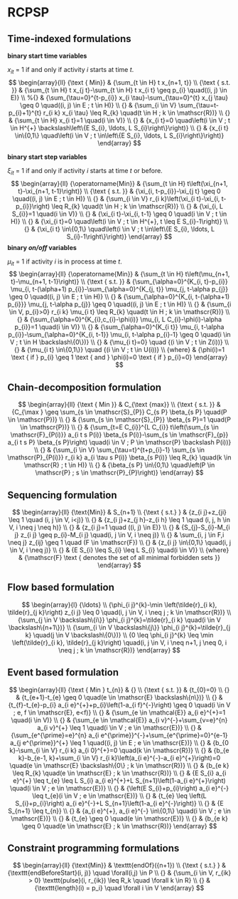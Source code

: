 # RCPSP

## Time-indexed formulations

**binary start time variables**

$x_{it}$ = 1 if and only if activity $i$ starts at time $t$.
$$
\begin{array}{ll}
{\text { Min}} & {\sum_{t \in H} t x_{n+1, t}} \\
{\text { s.t. }} & {\sum_{t \in H} t x_{j t}-\sum_{t \in H} t x_{i t} \geq p_{i} \quad((i, j) \in E)} \\
%{} & {\sum_{\tau=0}^{t-p_{i}} x_{i \tau}-\sum_{\tau=0}^{t} x_{j \tau} \geq 0 \quad((i, j) \in E ; t \in H)} \\
{} & {\sum_{i \in V} \sum_{\tau=t-p_{i}+1}^{t} r_{i k} x_{i \tau} \leq R_{k} \quad(t \in H ; k \in \mathscr{R})} \\
{} & {\sum_{t \in H} x_{i t}=1 \quad(i \in V)} \\ {} & {x_{i t}=0 \quad\left(i \in V ; t \in H^{+} \backslash\left\{E S_{i}, \ldots, L S_{i}\right\}\right)} \\
{} & {x_{i t} \in\{0,1\} \quad\left(i \in V ; t \in\left\{E S_{i}, \ldots, L S_{i}\right\}\right)}
\end{array}
$$


**binary start step variables**

$\xi_{it}$ = 1 if and only if activity $i$ starts at time $t$ or before.
$$
\begin{array}{ll}
{\operatorname{Min}} & {\sum_{t \in H} t\left(\xi_{n+1, t}-\xi_{n+1, t-1}\right)} \\ 
{\text { s.t. }} & {\xi_{i, t-p_{i}}-\xi_{j t} \geq 0 \quad((i, j) \in E ; t \in H)} \\
{} & {\sum_{i \in V} r_{i k}\left(\xi_{i t}-\xi_{i, t-p_{i}}\right) \leq R_{k} \quad(t \in H ; k \in \mathscr{R})} \\ {} & {\xi_{i, L S_{i}}=1 \quad(i \in V)} \\
{} & {\xi_{i t}-\xi_{i, t-1} \geq 0 \quad(i \in V ; t \in H)} \\
{} & {\xi_{i t}=0 \quad\left(i \in V ; t \in H^{+}, t \leq E S_{i}-1\right)} \\
{} & {\xi_{i t} \in\{0,1\} \quad\left(i \in V ; t \in\left\{E S_{i}, \ldots, L S_{i}-1\right\}\right)}
\end{array}
$$
**binary _on/off_ variables**

$\mu_{it}$ = 1 if activity $i$ is in process at time $t$. 
$$
\begin{array}{ll}
{\operatorname{Min}} & {\sum_{t \in H} t\left(\mu_{n+1, t}-\mu_{n+1, t-1}\right)} \\ 
{\text { s.t. }} & {\sum_{\alpha=0}^{K_{i, t}-p_{i}} \mu_{i, t-(\alpha+1) p_{i}}-\sum_{\alpha=0}^{K_{j, t}} \mu_{j, t-\alpha p_{j}} \geq 0 \quad((i, j) \in E ; t \in H)} \\
{} & {\sum_{\alpha=0}^{K_{i, t-(\alpha+1) p_{i}}} \mu_{j, t-\alpha p_{j}} \geq 0 \quad((i, j) \in E ; t \in H)} \\
{} & {\sum_{i \in V, p_{i}>0} r_{i k} \mu_{i t} \leq R_{k} \quad(t \in H ; k \in \mathscr{R})} \\
{} & {\sum_{\alpha=0}^{K_{i},c_{i}-\phi(i)} \mu_{i, L C_{i}-\phi(i)-\alpha p_{i}}=1 \quad(i \in V)} \\
{} & {\sum_{\alpha=0}^{K_{i t}} \mu_{i, t-\alpha p_{i}}-\sum_{\alpha=0}^{K_{i, t-1}} \mu_{i, t-\alpha p_{i}-1} \geq 0 \quad(i \in V ; t \in H \backslash\{0\})} \\
{} & {\mu_{i t}=0} \quad {(i \in V ; t \in Z(i))} \\
{} & {\mu_{i t} \in\{0,1\}} \quad {(i \in V ; t \in U(i))} \\
{where} & {\phi(i)=1 \text { if } p_{i} \geq 1 \text { and } \phi(i)=0 \text { if } p_{i}=0}
\end{array}
$$

## Chain-decomposition formulation

$$
\begin{array}{ll}
{\text { Min }} & C_{\text {max}} \\
{\text { s.t. }} & {C_{\max } \geq \sum_{s \in \mathscr{S}_{P}} C_{s P} \beta_{s P} \quad(P \in \mathscr{P})} \\
{} & {\sum_{s \in \mathscr{S}_{P}} \beta_{s P}=1 \quad(P \in \mathscr{P})} \\
{} & {\sum_{t=E C_{i}}^{L C_{i}} t\left(\sum_{s \in \mathscr{F}_{P(i)}} a_{i t s P(i)} \beta_{s P(i)}-\sum_{s \in \mathscr{F}_{p}} a_{i t s P} \beta_{s P}\right) \quad(i \in V ; P \in \mathscr{P} \backslash P(i))} \\
{} & {\sum_{i \in V} \sum_{\tau=t}^{t+p_{i}-1} \sum_{s \in \mathscr{P}_{P(i)}} r_{i k} a_{i \tau s P(i)} \beta_{s P(i)} \leq R_{k} \quad(k \in \mathscr{R} ; t \in H)} \\
{} & {\beta_{s P} \in\{0,1\} \quad\left(P \in \mathscr{P} ; s \in \mathscr{P}_{P}\right)} 
\end{array}
$$

## Sequencing formulation

$$
\begin{array}{ll}
{\text{Min}} & S_{n+1} \\
{\text { s.t.} } & {z_{i j}+z_{ji} \leq 1 \quad (i, j \in V, i<j)} \\
{} & {z_{i j}+z_{j h}-z_{i h} \leq 1 \quad (i, j, h \in V, i \neq j \neq h)} \\
{} & {z_{i j}=1 \quad ((i, j) \in E)} \\
{} & {S_{j}-S_{i}-M_{i j} z_{i j} \geq p_{i}-M_{i j} \quad(i, j \in V, i \neq j)} \\
{} & \sum_{i, j \in F,i \neq j} z_{ij} \geq 1 \quad (F \in \mathscr{F}) \\
{} & {z_{i j} \in\{0,1\} \quad(i, j \in V, i \neq j)} \\
{} & {E S_{i} \leq S_{i} \leq L S_{i} \quad(i \in V)} \\
{where} & {\mathscr{F} \text { denotes the set of all minimal forbidden sets }}
\end{array}
$$

## Flow based formulation

$$
\begin{array}{l}
{\ldots} \\
{\phi_{i j}^{k}-\min \left(\tilde{r}_{i k}, \tilde{r}_{j k}\right) z_{i j} \leq 0 \quad(i, j \in V, i \neq j ; k \in \mathscr{R})} \\
{\sum_{j \in V \backslash\{i\}} \phi_{i j}^{k}=\tilde{r}_{i k} \quad(i \in V \backslash\{n+1\})} \\
{\sum_{i \in V \backslash\{j\}} \phi_{i j}^{k}=\tilde{r}_{j k} \quad(j \in V \backslash\{0\})} \\
{0 \leq \phi_{i j}^{k} \leq \min \left(\tilde{r}_{i k}, \tilde{r}_{j k}\right) \quad(i, j \in V, i \neq n+1, j \neq 0, i \neq j ; k \in \mathscr{R})}
\end{array}
$$

## Event based formulation

$$
\begin{array}{ll}
{\text { Min } t_{n}} & {} \\
{\text { s.t. }} & {t_{0}=0} \\
{} & {t_{e+1}-t_{e} \geq 0 \quad(e \in \mathscr{E} \backslash\{n\})} \\
{} & {t_{f}-t_{e}-p_{i} a_{i e}^{+}+p_{i}\left(1-a_{i f}^{-}\right) \geq 0 \quad(i \in V ; e, f \in \mathscr{E}, e<f)} \\
{} & {\sum_{e \in \mathcal{E}} a_{i e}^{+}=1 \quad(i \in V)} \\
{} & {\sum_{e \in \mathcal{E}} a_{i v}^{-}+\sum_{v=e}^{n} a_{i v}^{+} \leq 1 \quad(i \in V ; e \in \mathscr{E})} \\
{} & {\sum_{e^{\prime}=e}^{n} a_{i e^{\prime}}^{-}+\sum_{e^{\prime}=0}^{e-1} a_{j e^{\prime}}^{+} \leq 1 \quad((i, j) \in E ; e \in \mathscr{E})} \\
{} & {b_{0 k}-\sum_{i \in V} r_{i k} a_{i 0}^{+}=0 \quad(k \in \mathscr{R})} \\
{} & {b_{e k}-b_{e-1, k}+\sum_{i \in V} r_{i k}\left(a_{i e}^{-}-a_{i e}^{+}\right)=0 \quad(e \in \mathscr{E} \backslash\{0\} ; k \in \mathscr{R})} \\
{} & {b_{e k} \leq R_{k} \quad(e \in \mathscr{E} ; k \in \mathscr{R})} \\
{} & {E S_{i} a_{i e}^{+} \leq t_{e} \leq L S_{i} a_{i e}^{+}+L S_{n+1}\left(1-a_{i e}^{+}\right) \quad(i \in V ; e \in \mathscr{E})} \\
{} & {\left(E S_{i}+p_{i}\right) a_{i e}^{-} \leq t_{e}(i \in V ; e \in \mathscr{E})} \\
{} & {t_{e} \leq \left(L S_{i}+p_{i}\right) a_{i e}^{-}+L S_{n+1}\left(1-a_{i e}^{-}\right)} \\
{} & {E S_{n+1} \leq t_{n}} \\
{} & {a_{i e}^{+}, a_{i e}^{-} \in\{0,1\} \quad(i \in V ; e \in \mathscr{E})} \\
{} & {t_{e} \geq 0 \quad(e \in \mathscr{E})} \\
{} & {b_{e k} \geq 0 \quad(e \in \mathscr{E} ; k \in \mathscr{R})}  
\end{array}
$$



## Constraint programming formulations

$$
\begin{array}{ll}
{\text{Min}} & \texttt{endOf}({n+1}) \\
{\text { s.t.} } & {\texttt{endBeforeStart}(i, j)} \quad \forall(i,j) \in P \\
{} & {\sum_{i \in V, r_{ik} > 0} \texttt{pulse}(i, r_{ik}) \leq R_k \quad \forall k \in R} \\
{} & {\texttt{length}(i) = p_i} \quad \forall i \in V
\end{array}
$$